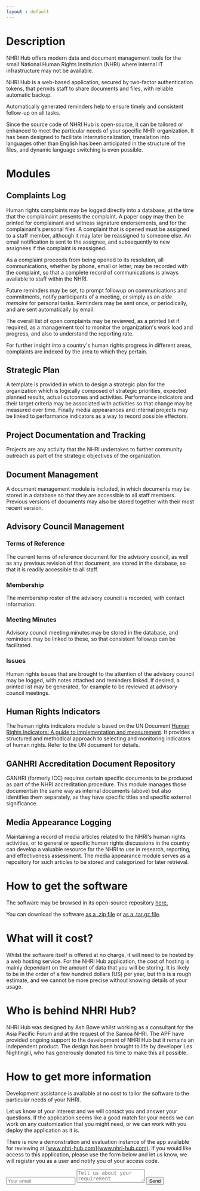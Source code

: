 ```yaml
---
layout : default
---
```

# Description

NHRI Hub offers modern data and document management tools for the small National Human Rights Institution (NHRI) where internal IT infrastructure may not be available.

NHRI Hub is a web-based application, secured by two-factor authentication tokens, that permits staff to share documents and files, with reliable automatic backup.

Automatically generated reminders help to ensure timely and consistent follow-up on all tasks.

Since the source code of NHRI Hub is open-source, it can be tailored or enhanced to meet the particular needs of your specific NHRI organization. It has been designed to facilitate internationalization, translation into languages other than English has been anticipated in the structure of the files, and dynamic language switching is even possible.

# Modules
## Complaints Log
Human rights complaints may be logged directly into a database, at the time that the complainaint presents the complaint. A paper copy may then be printed for complainant and witness signature endorsements, and for the complainant's personal files. A complaint that is opened must be assigned to a staff member, although it may later be reassigned to someone else. An email notification is sent to the assignee, and subsequently to new assignees if the complaint is reassigned.

As a complaint proceeds from being opened to its resolution, all communications, whether by phone, email or letter, may be recorded with the complaint, so that a complete record of communications is always available to staff within the NHRI.

Future reminders may be set, to prompt followup on communications and commitments, notify participants of a meeting, or simply as an *aide memoire* for personal tasks. Reminders may be sent once, or periodically, and are sent automatically by email.

The overall list of open complaints may be reviewed, as a printed list if required, as a management tool to monitor the organization's work load and progress, and also to understand the reporting rate.

For further insight into a country's human rights progress in different areas, complaints are indexed by the area to which they pertain.
## Strategic Plan
A template is provided in which to design a strategic plan for the organization which is logically composed of strategic priorities, expected planned results, actual outcomes and activities. Performance indicators and their target criteria may be associated with activities so that change may be measured over time. Finally media appearances and internal projects may be linked to performance indicators as a way to record possible effectors.
## Project Documentation and Tracking
Projects are any activity that the NHRI undertakes to further community outreach as part of the strategic objectives of the organization.
## Document Management
A document management module is included, in which documents may be stored in a database so that they are accessible to all staff members. Previous versions of documents may also be stored together with their most recent version.
## Advisory Council Management
### Terms of Reference
The current terms of reference document for the advisory council, as well as any previous revision of that document, are stored in the database, so that it is readily accessible to all staff.
### Membership
The membership roster of the advisory council is recorded, with contact information.
### Meeting Minutes
Advisory council meeting minutes may be stored in the database, and reminders may be linked to these, so that consistent followup can be facilitated.
### Issues
Human rights issues that are brought to the attention of the advisory council may be logged, with notes attached and reminders linked. If desired, a printed list may be generated, for example to be reviewed at advisory council meetings.
## Human Rights Indicators
The human rights indicators module is based on the UN Document [Human Rights Indicators: A guide to implementation and measurement](http://www.ohchr.org/Documents/Publications/Human_rights_indicators_en.pdf). It provides a structured and methodical approach to selecting and monitoring indicators of human rights. Refer to the UN document for details.
## GANHRI Accreditation Document Repository
GANHRI (formerly ICC) requires certain specific documents to be produced as part of the NHRI accreditation procedure. This module manages those documentsin the same way as internal documents (above) but also identifies them separately, as they have specific titles and specific external significance.
## Media Appearance Logging
Maintaining a record of media articles related to the NHRI's human rights activities, or to general or specific human rights discussions in the country can develop a valuable resource for the NHRI to use in research, reporting, and effectiveness assessment. The media appearance module serves as a repository for such articles to be stored and categorized for later retrieval.
# How to get the software

The software may be browsed in its open-source repository <a href="{{ site.github.repository_url }}" id="view-on-github" >here.</a>

You can download the software <a href="{{ site.github.zip_url }}" id="download-zip" >as a .zip file</a> or <a href="{{ site.github.tar_url }}" id="download-tar-gz">as a .tar.gz file</a>.

# What will it cost?
Whilst the software itself is offered at no charge, it will need to be hosted by a web hosting service. For the NHRI Hub application, the cost of hosting is mainly dependant on the amount of data that you will be storing. It is likely to be in the order of a few hundred dollars (US) per year, but this is a rough estimate, and we cannot be more precise without knowing details of your usage.

# Who is behind NHRI Hub?
NHRI Hub was designed by Ash Bowe whilst working as a consultant for the Asia Pacific Forum and at the request of the Samoa NHRI. The APF have provided ongoing support to the development of NHRI Hub but it remains an independent product. The design has been brought to life by developer Les Nightingill, who has generously donated his time to make this all possible.

# How to get more information
Development assistance is available at no cost to tailor the software to the particular needs of your NHRI.

Let us know of your interest and we will contact you and answer your questions. If the application seems like a good match for your needs we can work on any customization that you might need, or we can work with you deploy the application as it is.

There is now a demonstration and evaluation instance of the app available for reviewing at [www.nhri-hub.com](www.nhri-hub.com). If you would like access to this application, please use the form below and let us know, we will register you as a user and notify you of your access code.

<form method="POST" action="http://formspree.io/nhri.hub@gmail.com">
  <input type="email" name="email" placeholder="Your email">
  <textarea name="message" placeholder="Tell us about your requirement"></textarea>
  <button type="submit">Send</button>
</form>
